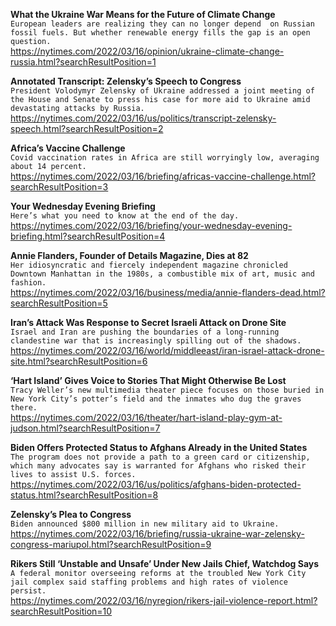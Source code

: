 **What the Ukraine War Means for the Future of Climate Change**\
`European leaders are realizing they can no longer depend  on Russian fossil fuels. But whether renewable energy fills the gap is an open question.`\
https://nytimes.com/2022/03/16/opinion/ukraine-climate-change-russia.html?searchResultPosition=1

**Annotated Transcript: Zelensky’s Speech to Congress**\
`President Volodymyr Zelensky of Ukraine addressed a joint meeting of the House and Senate to press his case for more aid to Ukraine amid devastating attacks by Russia.`\
https://nytimes.com/2022/03/16/us/politics/transcript-zelensky-speech.html?searchResultPosition=2

**Africa’s Vaccine Challenge**\
`Covid vaccination rates in Africa are still worryingly low, averaging about 14 percent.`\
https://nytimes.com/2022/03/16/briefing/africas-vaccine-challenge.html?searchResultPosition=3

**Your Wednesday Evening Briefing**\
`Here’s what you need to know at the end of the day.`\
https://nytimes.com/2022/03/16/briefing/your-wednesday-evening-briefing.html?searchResultPosition=4

**Annie Flanders, Founder of Details Magazine, Dies at 82**\
`Her idiosyncratic and fiercely independent magazine chronicled Downtown Manhattan in the 1980s, a combustible mix of art, music and fashion.`\
https://nytimes.com/2022/03/16/business/media/annie-flanders-dead.html?searchResultPosition=5

**Iran’s Attack Was Response to Secret Israeli Attack on Drone Site**\
`Israel and Iran are pushing the boundaries of a long-running clandestine war that is increasingly spilling out of the shadows.`\
https://nytimes.com/2022/03/16/world/middleeast/iran-israel-attack-drone-site.html?searchResultPosition=6

**‘Hart Island’ Gives Voice to Stories That Might Otherwise Be Lost**\
`Tracy Weller’s new multimedia theater piece focuses on those buried in New York City’s potter’s field and the inmates who dug the graves there.`\
https://nytimes.com/2022/03/16/theater/hart-island-play-gym-at-judson.html?searchResultPosition=7

**Biden Offers Protected Status to Afghans Already in the United States**\
`The program does not provide a path to a green card or citizenship, which many advocates say is warranted for Afghans who risked their lives to assist U.S. forces.`\
https://nytimes.com/2022/03/16/us/politics/afghans-biden-protected-status.html?searchResultPosition=8

**Zelensky’s Plea to Congress**\
`Biden announced $800 million in new military aid to Ukraine.`\
https://nytimes.com/2022/03/16/briefing/russia-ukraine-war-zelensky-congress-mariupol.html?searchResultPosition=9

**Rikers Still ‘Unstable and Unsafe’ Under New Jails Chief, Watchdog Says**\
`A federal monitor overseeing reforms at the troubled New York City jail complex said staffing problems and high rates of violence persist.`\
https://nytimes.com/2022/03/16/nyregion/rikers-jail-violence-report.html?searchResultPosition=10

